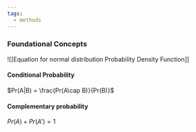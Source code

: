 ```yaml
---
tags:
  - methods
---
```

### Foundational Concepts
![[Equation for normal distribution Probability Density Function]]

#### Conditional Probability
$Pr(A|B) = \frac{Pr(A\cap B)}{Pr(B)}$
#### Complementary probability
$Pr(A) + Pr(A')=1$
